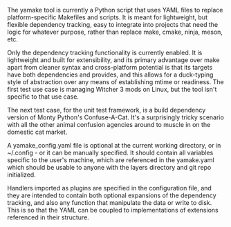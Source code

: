 The yamake tool is currently a Python script that uses YAML files to replace platform-specific Makefiles and scripts.  It is meant for lightweight, but flexible dependency tracking, easy to integrate into projects that need the logic for whatever purpose, rather than replace make, cmake, ninja, meson, etc.

Only the dependency tracking functionality is currently enabled.  It is lightweight and built for extensibility, and its primary advantage over make apart from cleaner syntax and cross-platform potential is that its targets have both dependencies and provides, and this allows for a duck-typing style of abstraction over any means of establishing mtime or readiness.  The first test use case is managing Witcher 3 mods on Linux, but the tool isn't specific to that use case.

The next test case, for the unit test framework, is a build dependency version of Monty Python's Confuse-A-Cat.  It's a surprisingly tricky scenario with all the other animal confusion agencies around to muscle in on the domestic cat market.


A yamake_config.yaml file is optional at the current working directory, or in ~/.config - or it can be manually specified.  It should contain all variables specific to the user's machine, which are referenced in the yamake.yaml which should be usable to anyone with the layers directory and git repo initialized.

Handlers imported as plugins are specified in the configuration file, and they are intended to contain both optional expansions of the dependency tracking, and also any function that manipulate the data or write to disk.  This is so that the YAML can be coupled to implementations of extensions referenced in their structure.
